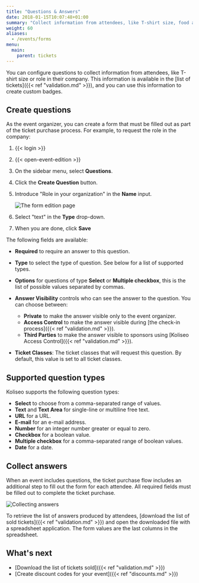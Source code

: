 ```yaml
---
title: "Questions & Answers"
date: 2018-01-15T10:07:48+01:00
summary: "Collect information from attendees, like T-shirt size, food allergies, or role in their company."
weight: 60
aliases:
  - /events/forms
menu:
  main:
    parent: tickets
---
```


You can configure questions to collect information from attendees, like T-shirt size or role in their company. This information is available in the [list of tickets]({{< ref "validation.md" >}}), and you can use this information to create custom badges.

## Create questions

As the event organizer, you can create a form that must be filled out as part of the ticket purchase process. For example, to request the role in the company:

1. {{< login >}}
1. {{< open-event-edition >}}
1. On the sidebar menu, select **Questions**.
1. Click the **Create Question** button.
1. Introduce "Role in your organization" in the **Name** input.

   ![The form edition page](/img/screenshots/events/questions-edit.avif)

1. Select "text" in the **Type** drop-down.
1. When you are done, click **Save**

The following fields are available:

- **Required** to require an answer to this question.
- **Type** to select the type of question. See below for a list of supported types.
- **Options** for questions of type **Select** or **Multiple checkbox**, this is the list of possible values separated by commas.
- **Answer Visibility** controls who can see the answer to the question. You can choose between:

  - **Private** to make the answer visible only to the event organizer.
  - **Access Control** to make the answer visible during [the check-in process]({{< ref "validation.md" >}}).
  - **Third Parties** to make the answer visible to sponsors using [Koliseo Access Control]({{< ref "validation.md" >}}).

- **Ticket Classes**: The ticket classes that will request this question. By default, this value is set to all ticket classes.

## Supported question types

Koliseo supports the following question types:

- **Select** to choose from a comma-separated range of values.
- **Text** and **Text Area** for single-line or multiline free text.
- **URL** for a URL.
- **E-mail** for an e-mail address.
- **Number** for an integer number greater or equal to zero.
- **Checkbox** for a boolean value.
- **Multiple checkbox** for a comma-separated range of boolean values.
- **Date** for a date.

## Collect answers

When an event includes questions, the ticket purchase flow includes an additional step to fill out the form for each attendee. All required fields must be filled out to complete the ticket purchase.

![Collecting answers](/img/screenshots/events/answers-edit.avif)

To retrieve the list of answers produced by attendees, [download the list of sold tickets]({{< ref "validation.md" >}}) and open the downloaded file with a spreadsheet application. The form values are the last columns in the spreadsheet.

## What's next

- [Download the list of tickets sold]({{< ref "validation.md" >}})
- [Create discount codes for your event]({{< ref "discounts.md" >}})
